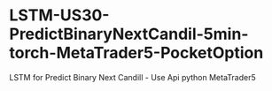 # LSTM-US30-PredictBinaryNextCandil-5min-torch-MetaTrader5-PocketOption
LSTM for Predict Binary Next Candill  - Use Api python MetaTrader5  
